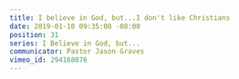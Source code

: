 ```yaml
---
title: I believe in God, but...I don't like Christians
date: 2019-01-10 09:35:00 -08:00
position: 31
series: I Believe in God, but...
communicator: Pastor Jason Graves
vimeo_id: 294168076
---
```


